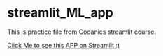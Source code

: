 # streamlit_ML_app
This is practice file from Codanics streamlit course.

[Click Me to see this APP on Streamlit :) ](https://ummehabiba999-streamlit-ml-app-5-ml-models-3y2hw2.streamlitapp.com/)
